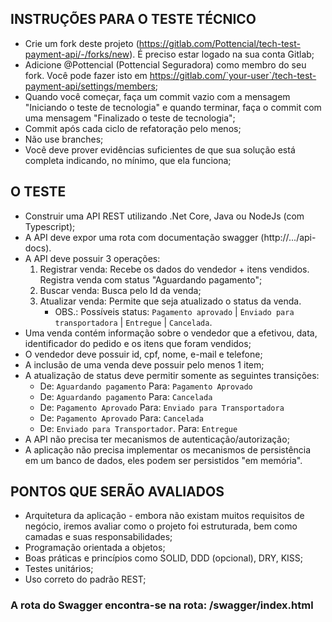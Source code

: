 
## INSTRUÇÕES PARA O TESTE TÉCNICO

- Crie um fork deste projeto (https://gitlab.com/Pottencial/tech-test-payment-api/-/forks/new). É preciso estar logado na sua conta Gitlab;
- Adicione @Pottencial (Pottencial Seguradora) como membro do seu fork. Você pode fazer isto em  https://gitlab.com/`your-user`/tech-test-payment-api/settings/members;
 - Quando você começar, faça um commit vazio com a mensagem "Iniciando o teste de tecnologia" e quando terminar, faça o commit com uma mensagem "Finalizado o teste de tecnologia";
 - Commit após cada ciclo de refatoração pelo menos;
 - Não use branches;
 - Você deve prover evidências suficientes de que sua solução está completa indicando, no mínimo, que ela funciona;
 
## O TESTE
- Construir uma API REST utilizando .Net Core, Java ou NodeJs (com Typescript);
- A API deve expor uma rota com documentação swagger (http://.../api-docs).
- A API deve possuir 3 operações:
  1) Registrar venda: Recebe os dados do vendedor + itens vendidos. Registra venda com status "Aguardando pagamento";
  2) Buscar venda: Busca pelo Id da venda;
  3) Atualizar venda: Permite que seja atualizado o status da venda.
     * OBS.: Possíveis status: `Pagamento aprovado` | `Enviado para transportadora` | `Entregue` | `Cancelada`.
- Uma venda contém informação sobre o vendedor que a efetivou, data, identificador do pedido e os itens que foram vendidos;
- O vendedor deve possuir id, cpf, nome, e-mail e telefone;
- A inclusão de uma venda deve possuir pelo menos 1 item;
- A atualização de status deve permitir somente as seguintes transições: 
  - De: `Aguardando pagamento` Para: `Pagamento Aprovado`
  - De: `Aguardando pagamento` Para: `Cancelada`
  - De: `Pagamento Aprovado` Para: `Enviado para Transportadora`
  - De: `Pagamento Aprovado` Para: `Cancelada`
  - De: `Enviado para Transportador`. Para: `Entregue`
- A API não precisa ter mecanismos de autenticação/autorização;
- A aplicação não precisa implementar os mecanismos de persistência em um banco de dados, eles podem ser persistidos "em memória".

## PONTOS QUE SERÃO AVALIADOS
- Arquitetura da aplicação - embora não existam muitos requisitos de negócio, iremos avaliar como o projeto foi estruturada, bem como camadas e suas responsabilidades;
- Programação orientada a objetos;
- Boas práticas e princípios como SOLID, DDD (opcional), DRY, KISS;
- Testes unitários;
- Uso correto do padrão REST;

###  A rota do Swagger encontra-se na rota: /swagger/index.html

